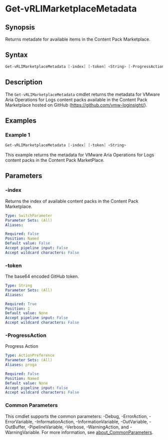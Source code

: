 # Get-vRLIMarketplaceMetadata

## Synopsis

Returns metadate for available items in the Content Pack Marketplace.

## Syntax

```powershell
Get-vRLIMarketplaceMetadata [-index] [-token] <String> [-ProgressAction <ActionPreference>] [<CommonParameters>]
```

## Description

The `Get-vRLIMarketplaceMetadata` cmdlet returns the metadata for VMware Aria Operations for Logs content packs
available in the Content Pack Marketplace hosted on GitHub (<https://github.com/vmw-loginsight/>).

## Examples

### Example 1

```powershell
Get-vRLIMarketplaceMetadata [-index] [-token] <String>
```

This example returns the metadata for VMware Aria Operations for Logs content packs in the Content Pack MarketPlace.

## Parameters

### -index

Returns the index of available content packs in the Content Pack Marketplace.

```yaml
Type: SwitchParameter
Parameter Sets: (All)
Aliases:

Required: False
Position: Named
Default value: False
Accept pipeline input: False
Accept wildcard characters: False
```

### -token

The base64 encoded GitHub token.

```yaml
Type: String
Parameter Sets: (All)
Aliases:

Required: True
Position: 1
Default value: None
Accept pipeline input: False
Accept wildcard characters: False
```

### -ProgressAction

Progress Action

```yaml
Type: ActionPreference
Parameter Sets: (All)
Aliases: proga

Required: False
Position: Named
Default value: None
Accept pipeline input: False
Accept wildcard characters: False
```

### Common Parameters

This cmdlet supports the common parameters: -Debug, -ErrorAction, -ErrorVariable, -InformationAction, -InformationVariable, -OutVariable, -OutBuffer, -PipelineVariable, -Verbose, -WarningAction, and -WarningVariable. For more information, see [about_CommonParameters](http://go.microsoft.com/fwlink/?LinkID=113216).
